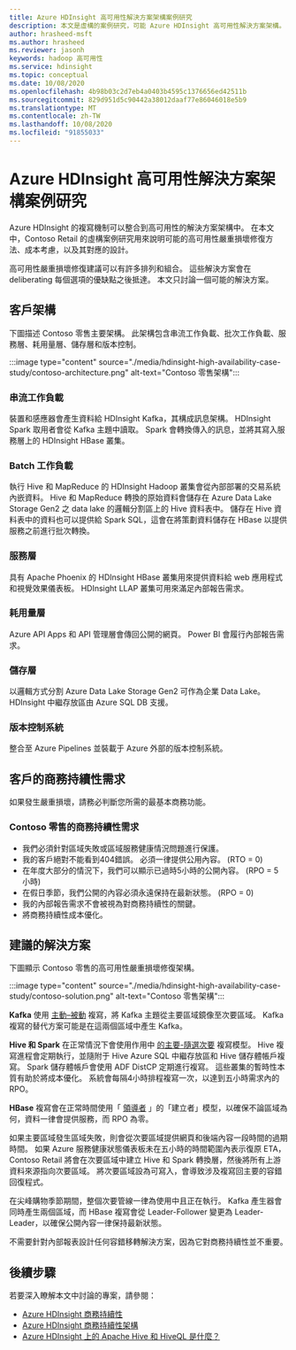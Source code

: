 ```yaml
---
title: Azure HDInsight 高可用性解決方案架構案例研究
description: 本文是虛構的案例研究，可能 Azure HDInsight 高可用性解決方案架構。
author: hrasheed-msft
ms.author: hrasheed
ms.reviewer: jasonh
keywords: hadoop 高可用性
ms.service: hdinsight
ms.topic: conceptual
ms.date: 10/08/2020
ms.openlocfilehash: 4b98b03c2d7eb4a0403b4595c1376656ed42511b
ms.sourcegitcommit: 829d951d5c90442a38012daaf77e86046018e5b9
ms.translationtype: MT
ms.contentlocale: zh-TW
ms.lasthandoff: 10/08/2020
ms.locfileid: "91855033"
---
```

# <a name="azure-hdinsight-highly-available-solution-architecture-case-study"></a>Azure HDInsight 高可用性解決方案架構案例研究

Azure HDInsight 的複寫機制可以整合到高可用性的解決方案架構中。 在本文中，Contoso Retail 的虛構案例研究用來說明可能的高可用性嚴重損壞修復方法、成本考慮，以及其對應的設計。

高可用性嚴重損壞修復建議可以有許多排列和組合。 這些解決方案會在 deliberating 每個選項的優缺點之後抵達。 本文只討論一個可能的解決方案。

## <a name="customer-architecture"></a>客戶架構

下圖描述 Contoso 零售主要架構。 此架構包含串流工作負載、批次工作負載、服務層、耗用量層、儲存層和版本控制。

:::image type="content" source="./media/hdinsight-high-availability-case-study/contoso-architecture.png" alt-text="Contoso 零售架構":::

### <a name="streaming-workload"></a>串流工作負載

裝置和感應器會產生資料給 HDInsight Kafka，其構成訊息架構。 HDInsight Spark 取用者會從 Kafka 主題中讀取。 Spark 會轉換傳入的訊息，並將其寫入服務層上的 HDInsight HBase 叢集。

### <a name="batch-workload"></a>Batch 工作負載

執行 Hive 和 MapReduce 的 HDInsight Hadoop 叢集會從內部部署的交易系統內嵌資料。 Hive 和 MapReduce 轉換的原始資料會儲存在 Azure Data Lake Storage Gen2 之 data lake 的邏輯分割區上的 Hive 資料表中。 儲存在 Hive 資料表中的資料也可以提供給 Spark SQL，這會在將策劃資料儲存在 HBase 以提供服務之前進行批次轉換。

### <a name="serving-layer"></a>服務層

具有 Apache Phoenix 的 HDInsight HBase 叢集用來提供資料給 web 應用程式和視覺效果儀表板。 HDInsight LLAP 叢集可用來滿足內部報告需求。

### <a name="consumption-layer"></a>耗用量層

Azure API Apps 和 API 管理層會傳回公開的網頁。 Power BI 會履行內部報告需求。

### <a name="storage-layer"></a>儲存層

以邏輯方式分割 Azure Data Lake Storage Gen2 可作為企業 Data Lake。 HDInsight 中繼存放區由 Azure SQL DB 支援。

### <a name="version-control-system"></a>版本控制系統

整合至 Azure Pipelines 並裝載于 Azure 外部的版本控制系統。

## <a name="customer-business-continuity-requirements"></a>客戶的商務持續性需求

如果發生嚴重損壞，請務必判斷您所需的最基本商務功能。

### <a name="contoso-retails-business-continuity-requirements"></a>Contoso 零售的商務持續性需求

* 我們必須針對區域失敗或區域服務健康情況問題進行保護。
* 我的客戶絕對不能看到404錯誤。 必須一律提供公用內容。  (RTO = 0)   
* 在年度大部分的情況下，我們可以顯示已過時5小時的公開內容。  (RPO = 5 小時) 
* 在假日季節，我們公開的內容必須永遠保持在最新狀態。  (RPO = 0) 
* 我的內部報告需求不會被視為對商務持續性的關鍵。
* 將商務持續性成本優化。

## <a name="proposed-solution"></a>建議的解決方案

下圖顯示 Contoso 零售的高可用性嚴重損壞修復架構。

:::image type="content" source="./media/hdinsight-high-availability-case-study/contoso-solution.png" alt-text="Contoso 零售架構":::

**Kafka** 使用 [主動–被動](hdinsight-business-continuity-architecture.md#apache-kafka) 複寫，將 Kafka 主題從主要區域鏡像至次要區域。 Kafka 複寫的替代方案可能是在這兩個區域中產生 Kafka。

**Hive 和 Spark** 在正常情況下會使用作用中 [的主要-隨選次要](hdinsight-business-continuity-architecture.md#apache-spark) 複寫模型。 Hive 複寫進程會定期執行，並隨附于 Hive Azure SQL 中繼存放區和 Hive 儲存體帳戶複寫。 Spark 儲存體帳戶會使用 ADF DistCP 定期進行複寫。 這些叢集的暫時性本質有助於將成本優化。 系統會每隔4小時排程複寫一次，以達到五小時需求內的 RPO。

**HBase** 複寫會在正常時間使用「 [領導者](hdinsight-business-continuity-architecture.md#apache-hbase) 」的「建立者」模型，以確保不論區域為何，資料一律會提供服務，而 RPO 為零。

如果主要區域發生區域失敗，則會從次要區域提供網頁和後端內容一段時間的過期時間。 如果 Azure 服務健康狀態儀表板未在五小時的時間範圍內表示復原 ETA，Contoso Retail 將會在次要區域中建立 Hive 和 Spark 轉換層，然後將所有上游資料來源指向次要區域。 將次要區域設為可寫入，會導致涉及複寫回主要的容錯回復程式。

在尖峰購物季節期間，整個次要管線一律為使用中且正在執行。 Kafka 產生器會同時產生兩個區域，而 HBase 複寫會從 Leader-Follower 變更為 Leader-Leader，以確保公開內容一律保持最新狀態。

不需要針對內部報表設計任何容錯移轉解決方案，因為它對商務持續性並不重要。

## <a name="next-steps"></a>後續步驟

若要深入瞭解本文中討論的專案，請參閱：

* [Azure HDInsight 商務持續性](./hdinsight-business-continuity.md)
* [Azure HDInsight 商務持續性架構](./hdinsight-business-continuity-architecture.md)
* [Azure HDInsight 上的 Apache Hive 和 HiveQL 是什麼？](./hadoop/hdinsight-use-hive.md)